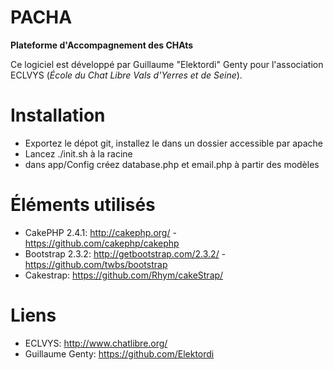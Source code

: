 PACHA
=====

**Plateforme d'Accompagnement des CHAts**

Ce logiciel est développé par Guillaume "Elektordi" Genty pour l'association ECLVYS (*École du Chat Libre Vals d'Yerres et de Seine*).


Installation
============

* Exportez le dépot git, installez le dans un dossier accessible par apache
* Lancez ./init.sh à la racine
* dans app/Config créez database.php et email.php à partir des modèles

Éléments utilisés
=================

* CakePHP 2.4.1: http://cakephp.org/ - https://github.com/cakephp/cakephp
* Bootstrap 2.3.2: http://getbootstrap.com/2.3.2/ - https://github.com/twbs/bootstrap
* Cakestrap: https://github.com/Rhym/cakeStrap/


Liens
=====

* ECLVYS: http://www.chatlibre.org/
* Guillaume Genty: https://github.com/Elektordi

